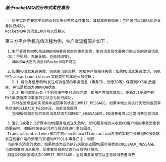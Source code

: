 ##### 基于rocketMQ的分布式柔性事务
    -- 对于实时性要求不高的业务采用分布式柔性事务，其基本原理就是：生产者可以100%保证业务执行成功，
    RocketMQ中的消息100%可以信赖以
第三方平台手机充值流程为例，生产者流程简介如下：
```
 1.生产者首先向MQ发送UNKNOW事务状态的事务消息，事务消息包含要执行的业务的详细信息（如：手机号、充值金额、充值时间等），
   UNKNOW状态的消息对RocketMQ不可见
   
 2.如果MQ消息发送失败，则结束当前流程，告知客户端操作失败；如果MQ消息发送成功，则执行TransactionListener实现类中的本地业务逻辑：
   2.1 将业务信息和MQ发送成功返回的事务信息（事务ID、消息ID等）保存到MYSQL数据库，并记录状态为UNKNOW状态 
   2.2 执行本地业务（手机充值中支付流程完成，即用户方扣款成功），更新2.1步骤中的MYSQL数据库中事务日志状态为执行成功，
   同时在消息监听实现类中返回事务状态COMMIT_MESSAGE，如果本地业务执行失败则返回事务状态ROLLBACK_MESSAGE，当前消息废弃
   当MQ服务端对应的事务消息状态为COMMIT_MESSAGE时，MQ消费者可以正常消费当前消息
 
 3.当2.1或者2.2步骤中向MQ服务端发送失败时，即MQ服务端的未收到MQ客户端的事务消息状态更新时，MQ服务端会定时对当前消息进行事务回查，
 TransactionListener接口中的checkLocalTransaction方法的实现中会根据MQ服务端发送到客户端的消息的ID查询MYSQL中事务日志，判断
 当前事务消息的状态，如果状态为业务执行失败则返回MQ服务端状态ROLLBACK_MESSAGE，当前MQ事务消息废除，如果事务日志状态为业务执行成功，
 则返回MQ服务端状态COMMIT_MESSAGE，当前事务消息可以正常被消费者消费
```
````
